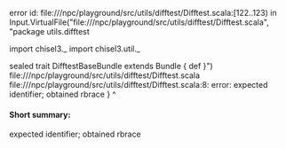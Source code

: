 error id: file://<WORKSPACE>/npc/playground/src/utils/difftest/Difftest.scala:[122..123) in Input.VirtualFile("file://<WORKSPACE>/npc/playground/src/utils/difftest/Difftest.scala", "package utils.difftest

import chisel3._
import chisel3.util._

sealed trait DifftestBaseBundle extends Bundle {
    def 
}")
file://<WORKSPACE>/npc/playground/src/utils/difftest/Difftest.scala
file://<WORKSPACE>/npc/playground/src/utils/difftest/Difftest.scala:8: error: expected identifier; obtained rbrace
}
^
#### Short summary: 

expected identifier; obtained rbrace